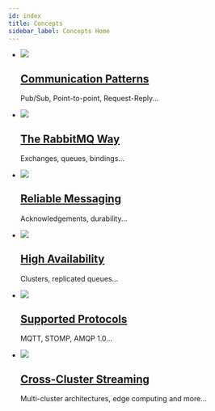 ```yaml
---
id: index
title: Concepts
sidebar_label: Concepts Home
---
```


<div class="doc-tiles"></div>

*   [![](/img/concepts/communication-patterns.svg)](communication-patterns)
    ## [Communication Patterns](communication-patterns)
    Pub/Sub, Point-to-point, Request-Reply...

*   [![](/img/concepts/rabbitmq-way.svg)](rabbitmq-way)
    ## [The RabbitMQ Way](rabbitmq-way)
    Exchanges, queues, bindings...

*   [![](/img/concepts/reliable-messaging.svg)](reliable-messaging)
    ## [Reliable Messaging](reliable-messaging)
    Acknowledgements, durability...

*   [![](/img/concepts/high-availability.svg)](high-availability)
    ## [High Availability](high-availability)
    Clusters, replicated queues...

*   [![](/img/concepts/protocols.svg)](protocols)
    ## [Supported Protocols](protocols)
    MQTT, STOMP, AMQP 1.0...

*   [![](/img/concepts/streaming-across-clusters.svg)](streaming-across-clusters)
    ## [Cross-Cluster Streaming](streaming-across-clusters)
    Multi-cluster architectures, edge computing and more...
